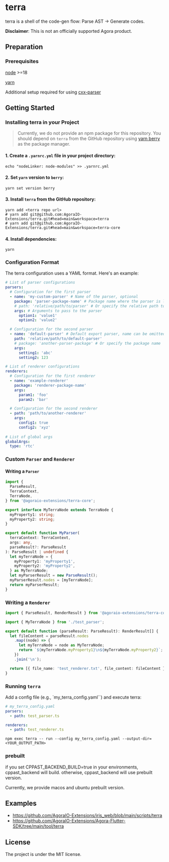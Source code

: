 # terra

terra is a shell of the code-gen flow: Parse AST -> Generate codes.

**Disclaimer**: This is not an officially supported Agora product.

## Preparation

### Prerequisites

[node](https://nodejs.org/en/download) >=18

[yarn](https://classic.yarnpkg.com/lang/en/docs/install/#mac-stable)

Additional setup required for using [cxx-parser](cxx-parser/README.md#prerequisites)

## Getting Started

### Installing terra in your Project

> Currently, we do not provide an npm package for this repository. You should depend on `terra` from the GitHub repository using [yarn berry](https://github.com/yarnpkg/berry) as the package manager.

#### 1. Create a `.yarnrc.yml` file in your project directory:

```
echo "nodeLinker: node-modules" >> .yarnrc.yml
```

#### 2. Set `yarn` version to `berry`:

`yarn set version berry`

#### 3. Install `terra` from the GitHub repository:

```
yarn add <terra repo url>
# yarn add git@github.com:AgoraIO-Extensions/terra.git#head=main&workspace=terra
# yarn add git@github.com:AgoraIO-Extensions/terra.git#head=main&workspace=terra-core
```

#### 4. Install dependencies:

`yarn`

### Configuration Format

The terra configuration uses a YAML format. Here's an example:

```yaml
# List of parser configurations
parsers:
  # Configuration for the first parser
  - name: 'my-custom-parser' # Name of the parser, optional
    package: 'parser-package-name' # Package name where the parser is located
    # path: 'relative/path/to/parser' # Or specify the relative path to the parser
    args: # Arguments to pass to the parser
      option1: 'value1'
      option2: 'value2'

  # Configuration for the second parser
  - name: 'default-parser' # Default export parser, name can be omitted
    path: 'relative/path/to/default-parser'
    # package: 'another-parser-package' # Or specify the package name
    args:
      setting1: 'abc'
      setting2: 123

# List of renderer configurations
renderers:
  # Configuration for the first renderer
  - name: 'example-renderer'
    package: 'renderer-package-name'
    args:
      param1: 'foo'
      param2: 'bar'

  # Configuration for the second renderer
  - path: 'path/to/another-renderer'
    args:
      config1: true
      config2: 'xyz'
      
# List of global args
globalArgs:
  type: 'rtc'
```

### Custom `Parser` and `Renderer`

#### Writing a `Parser`

```ts
import {
  ParseResult,
  TerraContext,
  TerraNode,
} from '@agoraio-extensions/terra-core';

export interface MyTerraNode extends TerraNode {
  myProperty1: string;
  myProperty2: string;
}

export default function MyParser(
  terraContext: TerraContext,
  args: any,
  parseResult?: ParseResult
): ParseResult | undefined {
  let myTerraNode = {
    myProperty1: 'myProperty1',
    myProperty2: 'myProperty2',
  } as MyTerraNode;
  let myParserResult = new ParseResult();
  myParserResult.nodes = [myTerraNode];
  return myParserResult;
}
```

### Writing a `Renderer`

```ts
import { ParseResult, RenderResult } from '@agoraio-extensions/terra-core';

import { MyTerraNode } from './test_parser';

export default function (parseResult: ParseResult): RenderResult[] {
  let fileContent = parseResult.nodes
    .map((node) => {
      let myTerraNode = node as MyTerraNode;
      return `${myTerraNode.myProperty1}\n${myTerraNode.myProperty2}`;
    })
    .join('\n');

  return [{ file_name: 'test_renderer.txt', file_content: fileContent }];
}
```

### Running `terra`

Add a config file (e.g., `my_terra_config.yaml``) and execute terra:

```yaml
# my_terra_config.yaml
parsers:
  - path: test_parser.ts

renderers:
  - path: test_renderer.ts
```

```
npm exec terra -- run --config my_terra_config.yaml --output-dir=<YOUR_OUTPUT_PATH>
```

### prebuilt

if you set CPPAST_BACKEND_BUILD=true in your environments, cppast_backend will build. otherwise,
cppast_backend will use prebuilt version.

Currently, we provide macos and ubuntu prebuilt version.

## Examples

- https://github.com/AgoraIO-Extensions/iris_web/blob/main/scripts/terra
- https://github.com/AgoraIO-Extensions/Agora-Flutter-SDK/tree/main/tool/terra

## License

The project is under the MIT license.
